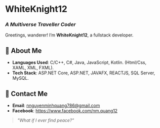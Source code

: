 # WhiteKnight12  
### *A Multiverse Traveller Coder*  

Greetings, wanderer! I’m **WhiteKnight12**, a fullstack developer.  

## 🚀 About Me  
- **Languages Used**: C/C++, C#, Java, JavaScript, Kotlin. (Html/Css, XAML, XML, FXML).
- **Tech Stack**: ASP.NET Core, ASP.NET, JAVAFX, REACTJS, SQL Server, MySQL.
  
## 📡 Contact Me  
- **Email**: nnguyenminhquang786@gmail.com
- **Facebook**: https://www.facebook.com/nm.quang12

> *"What if I ever find peace?"*  

